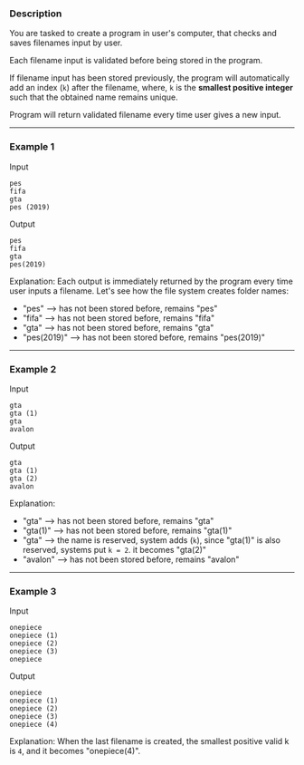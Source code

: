 ### Description
You are tasked to create a program in user's computer, that checks and saves filenames input by user.

Each filename input is validated before being stored in the program.

If filename input has been stored previously, the program will automatically add an index (`k`) after the filename, where, `k` is the **smallest positive integer** such that the obtained name remains unique.

Program will return validated filename every time user gives a new input.

------

### Example 1
Input
```
pes
fifa
gta
pes (2019)
```
Output
```
pes
fifa
gta
pes(2019)
```
Explanation: Each output is immediately returned by the program every time user inputs a filename.
Let's see how the file system creates folder names:
- "pes" --> has not been stored before, remains "pes"
- "fifa" --> has not been stored before, remains "fifa"
- "gta" --> has not been stored before, remains "gta"
- "pes(2019)" --> has not been stored before, remains "pes(2019)"

------

### Example 2
Input
```
gta
gta (1)
gta
avalon
```
Output
```
gta
gta (1)
gta (2)
avalon
```
Explanation:
- "gta" --> has not been stored before, remains "gta"
- "gta(1)" --> has not been stored before, remains "gta(1)"
- "gta" --> the name is reserved, system adds (`k`), since "gta(1)" is also reserved, systems put `k = 2`. it becomes "gta(2)"
- "avalon" --> has not been stored before, remains "avalon"


------

### Example 3
Input
```
onepiece
onepiece (1)
onepiece (2)
onepiece (3)
onepiece
```
Output
```
onepiece
onepiece (1)
onepiece (2)
onepiece (3)
onepiece (4)
```
Explanation: When the last filename is created, the smallest positive valid k is `4`, and it becomes "onepiece(4)".